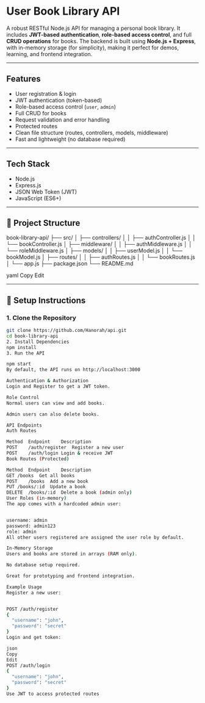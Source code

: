 
# User Book Library API

A robust RESTful Node.js API for managing a personal book library. It includes **JWT-based authentication**, **role-based access control**, and full **CRUD operations** for books. The backend is built using **Node.js + Express**, with in-memory storage (for simplicity), making it perfect for demos, learning, and frontend integration.

---

##  Features

- User registration & login
-  JWT authentication (token-based)
- Role-based access control (`user`, `admin`)
- Full CRUD for books
- Request validation and error handling
- Protected routes
-  Clean file structure (routes, controllers, models, middleware)
-  Fast and lightweight (no database required)

---

## Tech Stack

- Node.js
- Express.js
- JSON Web Token (JWT)
- JavaScript (ES6+)

---

## 📁 Project Structure

book-library-api/ ├── src/ │ ├── controllers/ │ │ ├── authController.js │ │ └── bookController.js │ ├── middleware/ │ │ ├── authMiddleware.js │ │ └── roleMiddleware.js │ ├── models/ │ │ ├── userModel.js │ │ └── bookModel.js │ ├── routes/ │ │ ├── authRoutes.js │ │ └── bookRoutes.js │ └── app.js ├── package.json └── README.md

yaml
Copy
Edit

---

## 🔧 Setup Instructions

### 1. Clone the Repository

```bash
git clone https://github.com/Hanorah/api.git
cd book-library-api
2. Install Dependencies
npm install
3. Run the API

npm start
By default, the API runs on http://localhost:3000

Authentication & Authorization
Login and Register to get a JWT token.

Role Control
Normal users can view and add books.

Admin users can also delete books.

API Endpoints
Auth Routes

Method	Endpoint	Description
POST	/auth/register	Register a new user
POST	/auth/login	Login & receive JWT
Book Routes (Protected)

Method	Endpoint	Description
GET	/books	Get all books
POST	/books	Add a new book
PUT	/books/:id	Update a book
DELETE	/books/:id	Delete a book (admin only)
User Roles (in-memory)
The app comes with a hardcoded admin user:


username: admin
password: admin123
role: admin
All other users registered are assigned the user role by default.

In-Memory Storage
Users and books are stored in arrays (RAM only).

No database setup required.

Great for prototyping and frontend integration.

Example Usage
Register a new user:


POST /auth/register
{
  "username": "john",
  "password": "secret"
}
Login and get token:

json
Copy
Edit
POST /auth/login
{
  "username": "john",
  "password": "secret"
}
Use JWT to access protected routes
